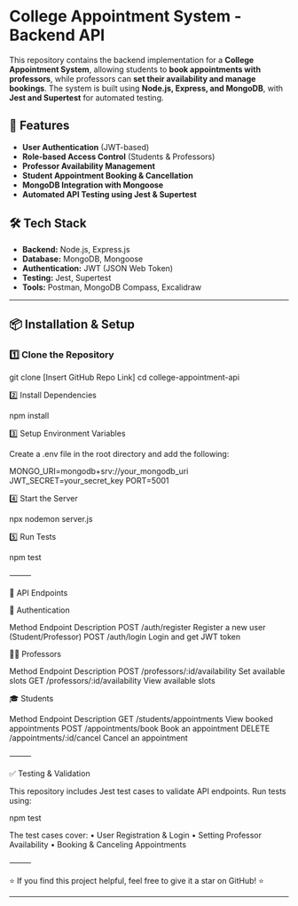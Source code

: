 # College Appointment System - Backend API

This repository contains the backend implementation for a **College Appointment System**, allowing students to **book appointments with professors**, while professors can **set their availability and manage bookings**. The system is built using **Node.js, Express, and MongoDB**, with **Jest and Supertest** for automated testing.

## 🚀 Features
- **User Authentication** (JWT-based)
- **Role-based Access Control** (Students & Professors)
- **Professor Availability Management**
- **Student Appointment Booking & Cancellation**
- **MongoDB Integration with Mongoose**
- **Automated API Testing using Jest & Supertest**

## 🛠 Tech Stack
- **Backend:** Node.js, Express.js
- **Database:** MongoDB, Mongoose
- **Authentication:** JWT (JSON Web Token)
- **Testing:** Jest, Supertest
- **Tools:** Postman, MongoDB Compass, Excalidraw

---

## 📦 Installation & Setup

### 1️⃣ Clone the Repository

git clone [Insert GitHub Repo Link]
cd college-appointment-api


2️⃣ Install Dependencies

npm install

3️⃣ Setup Environment Variables

Create a .env file in the root directory and add the following:

MONGO_URI=mongodb+srv://your_mongodb_uri
JWT_SECRET=your_secret_key
PORT=5001

4️⃣ Start the Server

npx nodemon server.js

5️⃣ Run Tests

npm test



⸻

📌 API Endpoints

🔑 Authentication

Method	Endpoint	Description
POST	/auth/register	Register a new user (Student/Professor)
POST	/auth/login	Login and get JWT token

👨‍🏫 Professors

Method	Endpoint	Description
POST	/professors/:id/availability	Set available slots
GET	/professors/:id/availability	View available slots

🎓 Students

Method	Endpoint	Description
GET	/students/appointments	View booked appointments
POST	/appointments/book	Book an appointment
DELETE	/appointments/:id/cancel	Cancel an appointment



⸻

✅ Testing & Validation

This repository includes Jest test cases to validate API endpoints. Run tests using:

npm test

The test cases cover:
	•	User Registration & Login
	•	Setting Professor Availability
	•	Booking & Canceling Appointments

⸻

⭐ If you find this project helpful, feel free to give it a star on GitHub! ⭐

---
